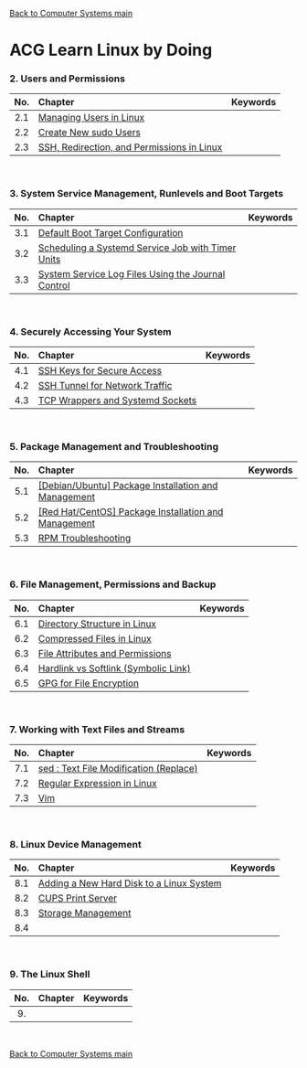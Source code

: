 [Back to Computer Systems main](../../../README.md)

# ACG Learn Linux by Doing

### 2. Users and Permissions
|No.|Chapter|Keywords|
|:-:|:------|:-------|
|2.1|[Managing Users in Linux]()||
|2.2|[Create New sudo Users]()||
|2.3|[SSH, Redirection, and Permissions in Linux]()||

<br>

### 3. System Service Management, Runlevels and Boot Targets
|No.|Chapter|Keywords|
|:-:|:------|:-------|
|3.1|[Default Boot Target Configuration]()||
|3.2|[Scheduling a Systemd Service Job with Timer Units]()||
|3.3|[System Service Log Files Using the Journal Control]()||

<br>

### 4. Securely Accessing Your System
|No.|Chapter|Keywords|
|:-:|:------|:-------|
|4.1|[SSH Keys for Secure Access]()||
|4.2|[SSH Tunnel for Network Traffic]()||
|4.3|[TCP Wrappers and Systemd Sockets]()||

<br>

### 5. Package Management and Troubleshooting
|No.|Chapter|Keywords|
|:-:|:------|:-------|
|5.1|[[Debian/Ubuntu] Package Installation and Management]()||
|5.2|[[Red Hat/CentOS] Package Installation and Management]()||
|5.3|[RPM Troubleshooting]()||

<br>

### 6. File Management, Permissions and Backup
|No.|Chapter|Keywords|
|:-:|:------|:-------|
|6.1|[Directory Structure in Linux]()||
|6.2|[Compressed Files in Linux]()||
|6.3|[File Attributes and Permissions]()||
|6.4|[Hardlink vs Softlink (Symbolic Link)]()||
|6.5|[GPG for File Encryption]()||

<br>

### 7. Working with Text Files and Streams
|No.|Chapter|Keywords|
|:-:|:------|:-------|
|7.1|[sed : Text File Modification (Replace)]()||
|7.2|[Regular Expression in Linux]()||
|7.3|[Vim]()||

<br>

### 8. Linux Device Management
|No.|Chapter|Keywords|
|:-:|:------|:-------|
|8.1|[Adding a New Hard Disk to a Linux System]()||
|8.2|[CUPS Print Server]()||
|8.3|[Storage Management]()||
|8.4|[]()||

<br>

### 9. The Linux Shell
|No.|Chapter|Keywords|
|:-:|:------|:-------|
|9.|[]()||

<br>



[Back to Computer Systems main](../../../README.md)